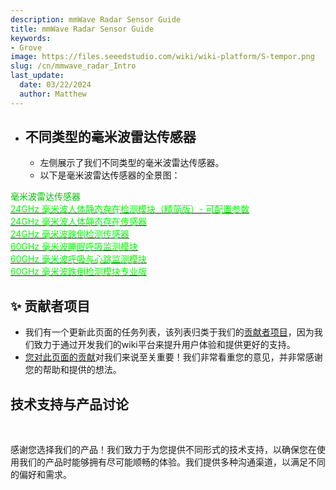 ```yaml
---
description: mmWave Radar Sensor Guide
title: mmWave Radar Sensor Guide
keywords:
- Grove
image: https://files.seeedstudio.com/wiki/wiki-platform/S-tempor.png
slug: /cn/mmwave_radar_Intro
last_update:
  date: 03/22/2024
  author: Matthew
---
```


- ## 不同类型的毫米波雷达传感器

  - 左侧展示了我们不同类型的毫米波雷达传感器。
  - 以下是毫米波雷达传感器的全景图：

<div class="independent_container">
    <div class="independent_item" style={{textAlign: 'left'}}>
            <div class="independent_title" style={{textAlign: 'center'}}><font color={'8DC215'} size={"5.5"}>毫米波雷达传感器</font></div>
            <a href="/Radar_MR24HPC1" target="_blank"><span><font color={'FFFFFF'} size={"2"}> 24GHz 毫米波人体静态存在检测模块（精简版）- 可配置参数</font></span></a>
            <br/>
            <a href="/Radar_MR24HPB1" target="_blank"><span><font color={'FFFFFF'} size={"2"}> 24GHz 毫米波人体静态存在传感器</font></span></a>
            <br/>
            <a href="/Radar_MR24FDB1" target="_blank"><span><font color={'FFFFFF'} size={"2"}> 24GHz 毫米波跌倒检测传感器 </font></span></a>
            <br/>
            <a href="/Radar_MR24BSD1" target="_blank"><span><font color={'FFFFFF'} size={"2"}> 60GHz 毫米波睡眠呼吸监测模块</font></span></a>
            <br/>
            <a href="/Radar_MR60BHA1" target="_blank"><span><font color={'FFFFFF'} size={"2"}> 60GHz 毫米波呼吸与心跳监测模块</font></span></a>
            <br/>
            <a href="/Radar_MR60FDA1" target="_blank"><span><font color={'FFFFFF'} size={"2"}> 60GHz 毫米波跌倒检测模块专业版</font></span></a>
            <br/>
    </div>
</div>


## ✨ 贡献者项目

- 我们有一个更新此页面的任务列表，该列表归类于我们的[贡献者项目](https://github.com/orgs/Seeed-Studio/projects/6/views/1?pane=issue&itemId=30957479)，因为我们致力于通过开发我们的wiki平台来提升用户体验和提供更好的支持。
- [您对此页面的贡献](https://github.com/orgs/Seeed-Studio/projects/6/views/1?pane=issue&itemId=33962026)对我们来说至关重要！我们非常看重您的意见，并非常感谢您的帮助和提供的想法。

## 技术支持与产品讨论

 <br />

感谢您选择我们的产品！我们致力于为您提供不同形式的技术支持，以确保您在使用我们的产品时能够拥有尽可能顺畅的体验。我们提供多种沟通渠道，以满足不同的偏好和需求。

<div class="button_tech_support_container">
<a href="https://forum.seeedstudio.com/" class="button_forum"></a> 
<a href="https://www.seeedstudio.com/contacts" class="button_email"></a>
</div>

<div class="button_tech_support_container">
<a href="https://discord.gg/eWkprNDMU7" class="button_discord"></a> 
<a href="https://github.com/Seeed-Studio/wiki-documents/discussions/69" class="button_discussion"></a>
</div>
